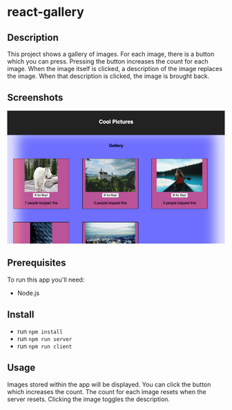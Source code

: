 # react-gallery


## Description

This project shows a gallery of images. For each image, there is a button which you can press. Pressing the button increases the count for each image. When the image itself is clicked, a description of the image replaces the image. When that description is clicked, the image is brought back.



## Screenshots

![screenshot](public/images/ScreenShot.png) <!-- doesn't work for now -->


## Prerequisites

To run this app you'll need:

- Node.js


## Install

- run `npm install`
- run `npm run server`
- run `npm run client`


## Usage

Images stored within the app will be displayed. You can click the button which increases the count. The count for each image resets when the server resets. Clicking the image toggles the description.